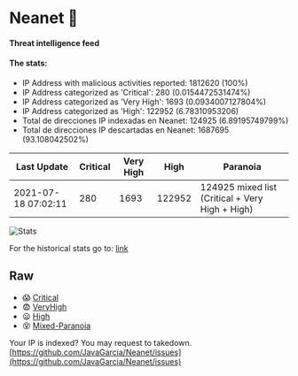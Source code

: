 # Neanet :hocho:
#### Threat intelligence feed
#### The stats:

- IP Address with malicious activities reported: 1812620 (100%)
- IP Address categorized as 'Critical':  280 (0.0154472531474%)
- IP Address categorized as 'Very High':  1693 (0.0934007127804%)
- IP Address categorized as 'High':  122952 (6.78310953206)
- Total de direcciones IP indexadas en Neanet:  124925 (6.89195749799%)
- Total de direcciones IP descartadas en Neanet:  1687695 (93.108042502%)

| Last Update | Critical | Very High | High | Paranoia |
| --- | --- | --- | --- | --- |
| 2021-07-18 07:02:11 | 280 | 1693 | 122952 | 124925 mixed list (Critical + Very High + High)|

![Stats](https://docs.google.com/spreadsheets/d/e/2PACX-1vSnaNMIXVabIpDJjufMlzH7poXnshF3mgd8Is1g9ytUEzVsP5my4Trn8f-xkoLLQ38xpL3HtmUexLo6/pubchart?oid=501124687&format=image)

For the historical stats go to: [link](/stats.csv)
## Raw
- :scream: [Critical](https://raw.githubusercontent.com/JavaGarcia/Neanet/master/blacklists/neanet_critical.txt)
- :fearful: [VeryHigh](https://raw.githubusercontent.com/JavaGarcia/Neanet/master/blacklists/neanet_veryHigh.txtt)
- :frowning: [High](https://raw.githubusercontent.com/JavaGarcia/Neanet/master/blacklists/neanet_high.txt)
- :dizzy_face: [Mixed-Paranoia](https://raw.githubusercontent.com/JavaGarcia/Neanet/master/blacklists/neanet_all.txt)


Your IP is indexed? You may request to takedown. [https://github.com/JavaGarcia/Neanet/issues](https://github.com/JavaGarcia/Neanet/issues)


























































































































































































































































































































































































































































































































































































































































































































































































































































































































































































































































































































































































































































































































































































































































































































































































































































































































































































































































































































































































































































































































































































































































































































































































































































































































































































































































































































































































































































































































































































































































































































































































































































































































































































































































































































































































































































































































































































































































































































































































































































































































































































































































































































































































































































































































































































































































































































































































































































































































































































































































































































































































































































































































































































































































































































































































































































































































































































































































































































































































































































































































































































































































































































































































































































































































































































































































































































































































































































































































































































































































































































































































































































































































































































































































































































































































































































































































































































































































